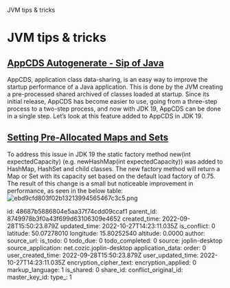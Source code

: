JVM tips & tricks

# JVM tips & tricks

## [**AppCDS Autogenerate - Sip of Java**](https://inside.java/2022/09/26/sip067/)
AppCDS, application class data-sharing, is an easy way to improve the startup performance of a Java application. This is done by the JVM creating a pre-processed shared archived of classes loaded at startup. Since its initial release, AppCDS has become easier to use, going from a three-step process to a two-step process, and now with JDK 19, AppCDS can be done in a single step. Let’s look at this feature added to AppCDS in JDK 19.

## [**Setting Pre-Allocated Maps and Sets**](https://inside.java/2022/10/24/sip069/)
To address this issue in JDK 19 the static factory method new<TypeName>(int expectedCapacity) (e.g. newHashMap(int expectedCapacity)) was added to HashMap, HashSet and child classes. The new factory method will return a Map or Set with its capacity set based on the default load factory of 0.75. The result of this change is a small but noticeable improvement in performance, as seen in the below table:
![ebd9cfd803f02b13213994565467c3c5.png](:/2da78fa1194f414598cd2b2b14cafa99)


id: 48687b5886804e5aa37f74cdd09ccaf1
parent_id: 8749978b3f0a43f699d63106309e4652
created_time: 2022-09-28T15:50:23.879Z
updated_time: 2022-10-27T14:23:11.035Z
is_conflict: 0
latitude: 50.07278010
longitude: 15.80252540
altitude: 0.0000
author: 
source_url: 
is_todo: 0
todo_due: 0
todo_completed: 0
source: joplin-desktop
source_application: net.cozic.joplin-desktop
application_data: 
order: 0
user_created_time: 2022-09-28T15:50:23.879Z
user_updated_time: 2022-10-27T14:23:11.035Z
encryption_cipher_text: 
encryption_applied: 0
markup_language: 1
is_shared: 0
share_id: 
conflict_original_id: 
master_key_id: 
type_: 1